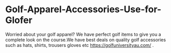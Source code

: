 # Golf-Apparel-Accessories-Use-for-Glofer
 Worried about your golf apparel? We have perfect golf items to give you a complete look on the course.We have best deals on quality golf accessories such as hats, shirts, trousers gloves etc  https://golfuniversityau.com/ . 
